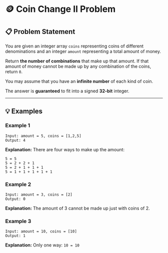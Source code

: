 # 🪙 Coin Change II Problem

## 📋 Problem Statement

You are given an integer array `coins` representing coins of different denominations and an integer `amount` representing a total amount of money.

Return **the number of combinations** that make up that amount. If that amount of money cannot be made up by any combination of the coins, return `0`.

You may assume that you have an **infinite number** of each kind of coin.

The answer is **guaranteed** to fit into a signed **32-bit** integer.

---

## 💡 Examples

### Example 1

```
Input: amount = 5, coins = [1,2,5]
Output: 4
```

**Explanation:** There are four ways to make up the amount:
```
5 = 5
5 = 2 + 2 + 1
5 = 2 + 1 + 1 + 1
5 = 1 + 1 + 1 + 1 + 1
```

### Example 2

```
Input: amount = 3, coins = [2]
Output: 0
```

**Explanation:** The amount of 3 cannot be made up just with coins of 2.

### Example 3

```
Input: amount = 10, coins = [10]
Output: 1
```

**Explanation:** Only one way: `10 = 10`

